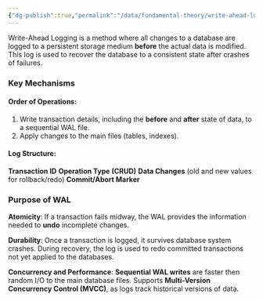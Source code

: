 ```yaml
---
{"dg-publish":true,"permalink":"/data/fundamental-theory/write-ahead-logging/"}
---
```



Write-Ahead Logging is a method where all changes to a database are logged to a persistent storage medium **before** the actual data is modified. This log is used to recover the database to a consistent state after crashes of failures.

### Key Mechanisms
#### Order of Operations:
1. Write transaction details, including the **before** and **after** state of data, to a sequential WAL file.
2. Apply changes to the main files (tables, indexes).

#### Log Structure:
**Transaction ID**
**Operation Type (CRUD)**
**Data Changes** (old and new values for rollback/redo)
**Commit/Abort Marker**

### Purpose of WAL
**Atomicity**:
If a transaction fails midway, the WAL provides the information needed to **undo** incomplete changes.

**Durability**:
Once a transaction is logged, it survives database system crashes. During recovery, the log is used to redo committed transactions not yet applied to the databases.

**Concurrency and Performance**:
**Sequential WAL writes** are faster then random I/O to the main database files.
Supports **Multi-Version Concurrency Control (MVCC)**, as logs track historical versions of data.

